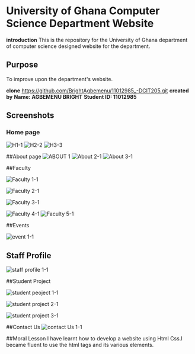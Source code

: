 # University of Ghana Computer Science Department Website
**introduction**
This is the repository for the University of Ghana department of computer science designed website for the department.
## Purpose
To improve upon the department's website.

**clone**
https://github.com/BrightAgbemenu/11012985_-DCIT205.git
**created by** 
**Name: AGBEMENU BRIGHT**
**Student ID: 11012985**

## Screenshots
### Home page

![H1-1](https://github.com/BrightAgbemenu/11012985_-DCIT205/assets/136804517/a5e2e8ad-6139-4d65-a99f-d09d5f9acb2b)
![H2-2](https://github.com/BrightAgbemenu/11012985_-DCIT205/assets/136804517/db26d419-f805-499c-b851-5234032f6fa3)
![H3-3](https://github.com/BrightAgbemenu/11012985_-DCIT205/assets/136804517/7e0ce304-d50a-4a39-a5f9-214d07dbc302)


##About page
![ABOUT 1](https://github.com/BrightAgbemenu/11012985_-DCIT205/assets/136804517/9af4a296-ab41-4870-93ce-8f88331b6673)
![About 2-1](https://github.com/BrightAgbemenu/11012985_-DCIT205/assets/136804517/43866ae2-86ef-4d7d-b0c6-d680e8e75ab9)
![About 3-1](https://github.com/BrightAgbemenu/11012985_-DCIT205/assets/136804517/f243fe10-95a7-49fd-98f0-9b62ba9b8c19)

##Faculty

![Faculty 1-1](https://github.com/BrightAgbemenu/11012985_-DCIT205/assets/136804517/be267ead-bdb2-4f83-9a8b-d434f7ff7a30)

![Faculty 2-1](https://github.com/BrightAgbemenu/11012985_-DCIT205/assets/136804517/bbd00fb9-c9f2-4699-9f00-6d8a124c66ef)

![Faculty 3-1](https://github.com/BrightAgbemenu/11012985_-DCIT205/assets/136804517/b15cf795-be4a-40a0-a423-947317555884)

![Faculty 4-1](https://github.com/BrightAgbemenu/11012985_-DCIT205/assets/136804517/7a29cd7c-144e-4e35-a61d-746efaaeedf5)
![Faculty 5-1](https://github.com/BrightAgbemenu/11012985_-DCIT205/assets/136804517/6842da8e-56ca-42f5-8c2f-344728ee4f41)

##Events

![event 1-1](https://github.com/BrightAgbemenu/11012985_-DCIT205/assets/136804517/4aee8869-433e-4372-b93d-69313874c064)

## Staff Profile
![staff profile 1-1](https://github.com/BrightAgbemenu/11012985_-DCIT205/assets/136804517/782559d1-9ad3-4bb9-b782-e3f540e97311)

##Student Project

![student peoject 1-1](https://github.com/BrightAgbemenu/11012985_-DCIT205/assets/136804517/69885387-15f8-49c6-998c-f4481b6e1e31)

![student project 2-1](https://github.com/BrightAgbemenu/11012985_-DCIT205/assets/136804517/319ddb5d-3c66-4dc7-a12e-d2ea2e628bda)

![student project 3-1](https://github.com/BrightAgbemenu/11012985_-DCIT205/assets/136804517/8620e06a-a68a-4eb4-9c5d-9cedc7587620)

##Contact Us
![contact Us 1-1](https://github.com/BrightAgbemenu/11012985_-DCIT205/assets/136804517/97fb93ba-5542-4ce0-9bec-99c58351fd39)

##Moral Lesson
I have learnt how to develop a website using Html Css.I became fluent to use the html tags and its various elements.
